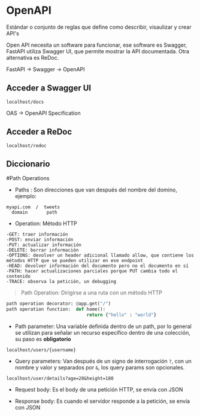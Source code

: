 # OpenAPI
Estándar o conjunto de reglas que define como describir, visaulizar y crear API's

Open API necesita un software para funcionar, ese software es Swagger, FastAPI utiliza Swagger UI, que permite mostrar la API documentada.
Otra alternativa es ReDoc.

FastAPI -> Swagger -> OpenAPI

## Acceder a Swagger UI
`localhost/docs`

OAS -> OpenAPI Specification

## Acceder a ReDoc
`localhost/redoc`


## Diccionario

#Path Operations 
* Paths : Son direcciones que van después del nombre del domino, ejemplo:

```
myapi.com  /  tweets
  domain       path
```
* Operation: Método HTTP

```
-GET: traer información
-POST: enviar información
-PUT: actualizar información
-DELETE: borrar información
-OPTIONS: devolver un header adicional llamado allow, que contiene los métodos HTTP que se pueden utilizar en ese endpoint
-HEAD: devolver información del documento pero no el documento en sí
-PATH: hacer actualizaciones parciales porque PUT cambia todo el contenido
-TRACE: observa la petición, un debugging
```

> Path Operation: Dirigirse a una ruta con un método HTTP

```python
path operation decorator: @app.get("/")
path operation function:  def home():
                              return {"hello" : "world"}
```

* Path parameter: Una variable definida dentro de un path, por lo general se utilizan para señalar un recurso específico dentro de una colección, su paso es **obligatorio**

`localhost/users/{username}`

* Query parameters: Van después de un signo de interrogación `?`, con un nombre y valor y separados por `&`, los query params son opcionales.

`localhost/user/details?age=20&height=180`

* Request body: Es el body de una petición HTTP, se envía con JSON

* Response body: Es cuando el servidor responde a la petición, se envía con JSON

